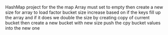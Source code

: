 HashMap project
for the the map Array must set to empty then create a new size for array to load factor
bucket size increase based on if the keys fill up the array and if it does we double the size by creating copy of current bucket
then create a new bucket with new size 
push the cpy bucket values into the new one
